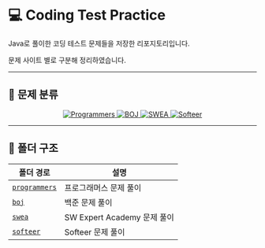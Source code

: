 # 💻 Coding Test Practice

Java로 풀이한 코딩 테스트 문제들을 저장한 리포지토리입니다.

문제 사이트 별로 구분해 정리하였습니다.

---

## 📂 문제 분류

<p align="center">
  <a href="./src/main/java/programmers">
    <img src="https://img.shields.io/badge/Programmers-5F9EA0?style=for-the-badge&logo=naver&logoColor=white" alt="Programmers" />
  </a>
  <a href="./src/main/java/boj">
    <img src="https://img.shields.io/badge/BOJ-4169E1?style=for-the-badge&logo=data&logoColor=white" alt="BOJ" />
  </a>
  <a href="./src/main/java/swea">
    <img src="https://img.shields.io/badge/SWEA-FF6347?style=for-the-badge&logo=xml&logoColor=white" alt="SWEA" />
  </a>
  <a href="./src/main/java/softeer">
    <img src="https://img.shields.io/badge/Softeer-2E8B57?style=for-the-badge&logo=hyundai&logoColor=white" alt="Softeer" />
  </a>
</p>

---

## 📁 폴더 구조

| 폴더 경로 | 설명 |
|-----------|------|
| [`programmers`](./src/main/java/programmers) | 프로그래머스 문제 풀이 |
| [`boj`](./src/main/java/boj)               | 백준 문제 풀이 |
| [`swea`](./src/main/java/swea)             | SW Expert Academy 문제 풀이 |
| [`softeer`](./src/main/java/softeer)       | Softeer 문제 풀이 

